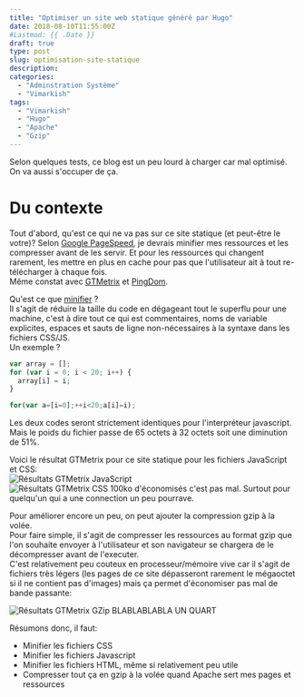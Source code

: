 ```yaml
---
title: "Optimiser un site web statique généré par Hugo"
date: 2018-08-10T11:55:00Z
#Lastmod: {{ .Date }}
draft: true
type: post
slug: optimisation-site-statique
description: 
categories:
  - "Adminstration Système"
  - "Vimarkish"
tags:
  - "Vimarkish"
  - "Hugo"
  - "Apache"
  - "Gzip"
---
```


Selon quelques tests, ce blog est un peu lourd à charger car mal optimisé.  
On va aussi s'occuper de ça.

<!--more-->

# Du contexte

Tout d'abord, qu'est ce qui ne va pas sur ce site statique (et peut-être le votre)?
Selon [Google PageSpeed](https://developers.google.com/speed/), je devrais minifier mes ressources et les compresser avant de les servir. Et pour les ressources qui changent rarement, les mettre en plus en cache pour pas que l'utilisateur ait à tout re-télécharger à chaque fois.  
Même constat avec [GTMetrix](https://gtmetrix.com) et [PingDom](https://tools.pingdom.com).

Qu'est ce que [minifier](https://en.wikipedia.org/wiki/Minification_(programming)) ?  
Il s'agit de réduire la taille du code en dégageant tout le superflu pour une machine, c'est à dire tout ce qui est commentaires, noms de variable explicites, espaces et sauts de ligne non-nécessaires à la syntaxe dans les fichiers CSS/JS.  
Un exemple ?
```js
var array = [];
for (var i = 0; i < 20; i++) {
  array[i] = i;
}
```
```js
for(var a=[i=0];++i<20;a[i]=i);
```
Les deux codes seront strictement identiques pour l'interpréteur javascript. Mais le poids du fichier passe de 65 octets à 32 octets soit une diminution de 51%.

Voici le résultat GTMetrix pour ce site statique pour les fichiers JavaScript et CSS:  
![Résultats GTMetrix JavaScript](/images/optimisation-site-statique/GTMetrix-javascript.png)  
![Résultats GTMetrix CSS](/images/optimisation-site-statique/GTMetrix-css.png)
100ko d'économisés c'est pas mal. Surtout pour quelqu'un qui a une connection un peu pourrave.

Pour améliorer encore un peu, on peut ajouter la compression gzip à la volée.  
Pour faire simple, il s'agit de compresser les ressources au format gzip que l'on souhaite envoyer à l'utilisateur et son navigateur se chargera de le décompresser avant de l'executer.   
C'est relativement peu couteux en processeur/mémoire vive car il s'agit de fichiers très légers (les pages de ce site dépasseront rarement le mégaoctet si il ne contient pas d'images) mais ça permet d'économiser pas mal de bande passante:  

![Résultats GTMetrix GZip](/images/optimisation-site-statique/GTMetrix-gzip.png)
BLABLABLABLA UN QUART

Résumons donc, il faut:

- Minifier les fichiers CSS
- Minifier les fichiers Javascript
- Minifier les fichiers HTML, même si relativement peu utile
- Compresser tout ça en gzip à la volée quand Apache sert mes pages et ressources